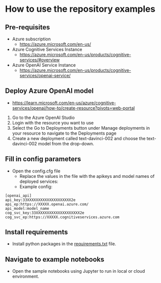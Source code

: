 # How to use the repository examples

## Pre-requisites
- Azure subscription
  - https://azure.microsoft.com/en-us/
- Azure Cognitive Services Instance
  - https://azure.microsoft.com/en-us/products/cognitive-services/#overview
- Azure OpenAI Service Instance
  - https://azure.microsoft.com/en-us/products/cognitive-services/openai-service/
  
## Deploy Azure OpenAI model
- https://learn.microsoft.com/en-us/azure/cognitive-services/openai/how-to/create-resource?pivots=web-portal
<ol>
<li>Go to the Azure OpenAI Studio</li>
<li>Login with the resource you want to use</li>
<li>Select the Go to Deployments button under Manage deployments in your resource to navigate to the Deployments page</li>
<li>Create a new deployment called text-davinci-002 and choose the text-davinci-002 model from the drop-down.</li>
</ol>

## Fill in config parameters
- Open the config.cfg file
  - Replace the values in the file with the apikeys and model names of deployed services:
  - Example config:
```
[openai_api]
api_key:33XXXXXXXXXXXXXXXXXXXX2e
api_ep:https://XXXXX.openai.azure.com/
api_model:model_name
cog_svc_key:33XXXXXXXXXXXXXXXXXXXX2e
cog_svc_ep:https://XXXXX.cognitiveservices.azure.com

```
## Install requirements
- Install python packages in the [requirements.txt](requirements.txt) file.
## Navigate to example notebooks
- Open the sample notebooks using Jupyter to run in local or cloud environment.

  

